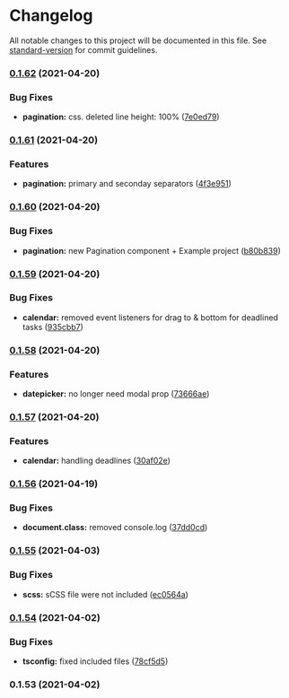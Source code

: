 # Changelog

All notable changes to this project will be documented in this file. See [standard-version](https://github.com/conventional-changelog/standard-version) for commit guidelines.

### [0.1.62](https://github.com/lenacassandre/sunflowers/compare/v0.1.61...v0.1.62) (2021-04-20)


### Bug Fixes

* **pagination:** css. deleted line height: 100% ([7e0ed79](https://github.com/lenacassandre/sunflowers/commit/7e0ed79aa2d7cb11ac2fad9892df0f2073beefe0))

### [0.1.61](https://github.com/lenacassandre/sunflowers/compare/v0.1.60...v0.1.61) (2021-04-20)


### Features

* **pagination:** primary and seconday separators ([4f3e951](https://github.com/lenacassandre/sunflowers/commit/4f3e951162b4de7313b10b23afa4b397a088f1e4))

### [0.1.60](https://github.com/lenacassandre/sunflowers/compare/v0.1.59...v0.1.60) (2021-04-20)


### Bug Fixes

* **pagination:** new Pagination component + Example project ([b80b839](https://github.com/lenacassandre/sunflowers/commit/b80b8393471555a1454db84720ce15d733df183f))

### [0.1.59](https://github.com/lenacassandre/sunflowers/compare/v0.1.58...v0.1.59) (2021-04-20)


### Bug Fixes

* **calendar:** removed event listeners for drag to & bottom for deadlined tasks ([935cbb7](https://github.com/lenacassandre/sunflowers/commit/935cbb7401bfa2a8f4b00c214f619c2c65009897))

### [0.1.58](https://github.com/lenacassandre/sunflowers/compare/v0.1.57...v0.1.58) (2021-04-20)


### Features

* **datepicker:** no longer need modal prop ([73666ae](https://github.com/lenacassandre/sunflowers/commit/73666aef348274448516ed3b409849091a5701e0))

### [0.1.57](https://github.com/lenacassandre/sunflowers/compare/v0.1.56...v0.1.57) (2021-04-20)


### Features

* **calendar:** handling deadlines ([30af02e](https://github.com/lenacassandre/sunflowers/commit/30af02e3ef21b09714f1ef66f2f7119719be9537))

### [0.1.56](https://github.com/lenacassandre/sunflowers/compare/v0.1.55...v0.1.56) (2021-04-19)


### Bug Fixes

* **document.class:** removed console.log ([37dd0cd](https://github.com/lenacassandre/sunflowers/commit/37dd0cdd3b39061408215bfeceb507fe94e89ce8))

### [0.1.55](https://github.com/lenacassandre/sunflowers/compare/v0.1.54...v0.1.55) (2021-04-03)


### Bug Fixes

* **scss:** sCSS file were not included ([ec0564a](https://github.com/lenacassandre/sunflowers/commit/ec0564aafa67500435739148aae0a1bfcf38ab4d))

### [0.1.54](https://github.com/lenacassandre/sunflowers/compare/v0.1.53...v0.1.54) (2021-04-02)


### Bug Fixes

* **tsconfig:** fixed included files ([78cf5d5](https://github.com/lenacassandre/sunflowers/commit/78cf5d54832ae312ff50855bf6ac0c153b42d002))

### 0.1.53 (2021-04-02)
